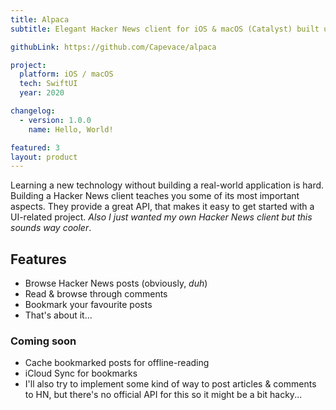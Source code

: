```yaml
---
title: Alpaca
subtitle: Elegant Hacker News client for iOS & macOS (Catalyst) built using SwiftUI

githubLink: https://github.com/Capevace/alpaca

project:
  platform: iOS / macOS
  tech: SwiftUI
  year: 2020

changelog:
  - version: 1.0.0
    name: Hello, World!

featured: 3
layout: product
---
```


Learning a new technology without building a real-world application is hard. Building a Hacker News client teaches you some of its most important aspects. They provide a great API, that makes it easy to get started with a UI-related project. _Also I just wanted my own Hacker News client but this sounds way cooler_.

## Features

- Browse Hacker News posts (obviously, _duh_)
- Read & browse through comments
- Bookmark your favourite posts
- That's about it...

### Coming soon

- Cache bookmarked posts for offline-reading
- iCloud Sync for bookmarks
- I'll also try to implement some kind of way to post articles & comments to HN, but there's no official API for this so it might be a bit hacky...
